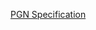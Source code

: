 [PGN Specification](https://opensource.apple.com/source/Chess/Chess-109.0.3/Documentation/PGN-Standard.txt.auto.html)
